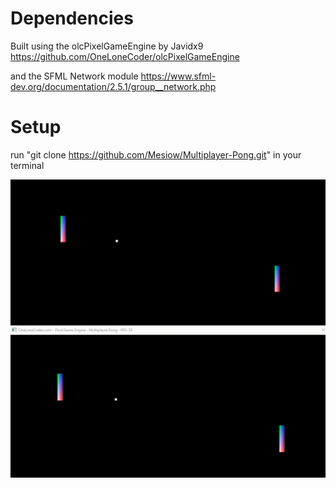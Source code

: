 # Dependencies
Built using the olcPixelGameEngine by Javidx9 https://github.com/OneLoneCoder/olcPixelGameEngine  

and the SFML Network module https://www.sfml-dev.org/documentation/2.5.1/group__network.php

# Setup
run "git clone https://github.com/Mesiow/Multiplayer-Pong.git" in your terminal

![](multipong.gif)

